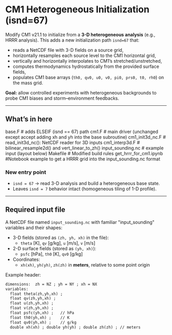 # CM1 Heterogeneous Initialization (isnd=67)

Modify CM1 v21.1 to initialize from a **3-D heterogeneous analysis** (e.g., HRRR analysis). This adds a new initialization path `isnd=67` that:
- reads a NetCDF file with 3-D fields on a source grid,
- horizontally resamples each source level to the CM1 horizontal grid,
- vertically and horizontally interpolates to CM1’s stretched/unstretched,
- computes thermodynamics hydrostatically from the provided surface fields,
- populates CM1 base arrays (`th0, qv0, u0, v0, pi0, prs0, t0, rh0`) on the mass grid.

**Goal:** allow controlled experiments with heterogeneous backgrounds to probe CM1 biases and storm–environment feedbacks.

---

## What’s in here

base.F # adds ELSEIF (isnd == 67) path
cm1.F # main driver (unchanged except accept adding xh and yh into the base subroutine)
cm1_init3d_nc.F # read_init3d_nc(): NetCDF reader for 3D inputs
cm1_interp3d.F # bilinear_resample2d() and vert_linear_to_zh()
input_sounding.nc # example input (layout below)
Makefile # Modified build rules
get_hrrr_for_cm1.ipynb #Notebook example to get a HRRR grid into the input_sounding.nc format

### New entry point
- `isnd = 67` → read 3-D analysis and build a heterogeneous base state.
- Leaves `isnd = 7` behavior intact (homogeneous tiling of 1-D profile).

---

## Required input file

A NetCDF file named `input_sounding.nc` with familiar "input_sounding" variables and their shapes:

- 3-D fields (stored as `(zh, yh, xh)` in the file):
  - `theta` [K], `qv` [g/kg], `u` [m/s], `v` [m/s]
- 2-D surface fields (stored as `(yh, xh)`):
  - `psfc` [hPa], `th0` [K], `qv0` [g/kg]
- Coordinates:
  - `xh(xh)`, `yh(yh)`, `zh(zh)` in **meters**, relative to some point origin

Example header:
```txt
dimensions:  zh = NZ ; yh = NY ; xh = NX
variables:
  float theta(zh,yh,xh) ;
  float qv(zh,yh,xh) ;
  float u(zh,yh,xh) ;
  float v(zh,yh,xh) ;
  float psfc(yh,xh) ;   // hPa
  float th0(yh,xh) ;    // K
  float qv0(yh,xh) ;    // g/kg
  double xh(xh) ; double yh(yh) ; double zh(zh) ; // meters
